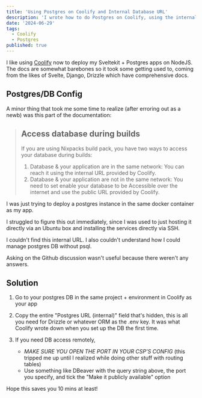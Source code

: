 ```yaml
---
title: 'Using Postgres on Coolify and Internal Database URL'
description: 'I wrote how to do Postgres on Coolify, using the internal database URL.'
date: '2024-06-29'
tags:
  - Coolify
  - Postgres
published: true
---
```


I like using [Coolify](https://coolify.io/) now to deploy my Sveltekit + Postgres apps on NodeJS. The docs are somewhat barebones so it took some getting used to, coming from the likes of Svelte, Django, Drizzle which have comprehensive docs.

## Postgres/DB Config

A minor thing that took me some time to realize (after erroring out as a newb) was this part of the documentation:

> ## Access database during builds
>
> If you are using Nixpacks build pack, you have two ways to access your database during builds:
>
> 1. Database & your application are in the same network: You can reach it using the internal URL provided by Coolify.
> 2. Database & your application are not in the same network: You need to set enable your database to be Accessible over the internet and use the public URL provided by Coolify.

I was just trying to deploy a postgres instance in the same docker container as my app.

I struggled to figure this out immediately, since I was used to just hosting it directly via an Ubuntu box and installing the services directly via SSH.

I couldn't find this internal URL. I also couldn't understand how I could manage postgres DB without psql.

Asking on the Github discussion wasn't useful because there weren't any answers.

## Solution

1. Go to your postgres DB in the same project + environment in Coolify as your app

2. Copy the entire "Postgres URL (internal)" field that's hidden, this is all you need for Drizzle or whatever ORM as the .env key. It was what Coolify wrote down when you set up the DB the first time.

3. If you need DB access remotely,
   - _MAKE SURE YOU OPEN THE PORT IN YOUR CSP'S CONFIG_ (this tripped me up until I realized while doing other stuff with routing tables)
   - Use something like DBeaver with the query string above, the port you specify, and tick the "Make it publicly available" option

Hope this saves you 10 mins at least!

